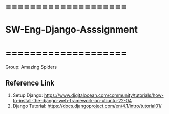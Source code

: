# ====================
# SW-Eng-Django-Asssignment
# ====================

Group: Amazing Spiders



## Reference Link

1. Setup Django: https://www.digitalocean.com/community/tutorials/how-to-install-the-django-web-framework-on-ubuntu-22-04
2. Django Tutorial: https://docs.djangoproject.com/en/4.1/intro/tutorial01/
